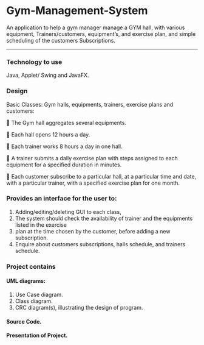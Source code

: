 # Gym-Management-System


An application to help a gym manager manage a GYM hall, with various equipment,
Trainers/customers, equipment’s, and exercise plan, and simple scheduling of the customers
Subscriptions.

---

### Technology to use
Java, Applet/ Swing and JavaFX.

### Design

Basic Classes: Gym halls, equipments, trainers, exercise plans and customers:

 The Gym hall aggregates several equipments.

 Each hall opens 12 hours a day.

 Each trainer works 8 hours a day in one hall.

 A trainer submits a daily exercise plan with steps assigned to each equipment for a specified
duration in minutes.

 Each customer subscribe to a particular hall, at a particular time and date, with a particular
trainer, with a specified exercise plan for one month.


### Provides an interface for the user to:
1. Adding/editing/deleting GUI to each class,
2. The system should check the availability of trainer and the equipments listed in the exercise
3. plan at the time chosen by the customer, before adding a new subscription.
4. Enquire about customers subscriptions, halls schedule, and trainers schedule.

### Project contains

#### UML diagrams:  
1. Use Case diagram.
2. Class diagram.
3. CRC diagram(s), illustrating the design of program.

#### Source Code.
#### Presentation of Project.
